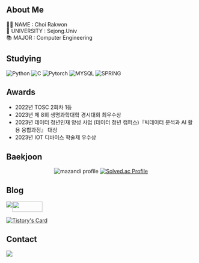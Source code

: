 ## About Me
👨‍🎓 NAME : Choi Rakwon <br>
🏫 UNIVERSITY : Sejong.Univ  
📚 MAJOR : Computer Engineering


## Studying
![Python](https://img.shields.io/badge/Python-3776AB?style=for-the-badge&logo=Python&logoColor=white)
![C](https://img.shields.io/badge/C-00599C?style=for-the-badge&logo=c&logoColor=white)
![Pytorch](https://img.shields.io/badge/PyTorch-EE4C2C?style=for-the-badge&logo=PyTorch&logoColor=white)
![MYSQL](https://img.shields.io/badge/MySQL-005C84?style=for-the-badge&logo=mysql&logoColor=white)
![SPRING](https://img.shields.io/badge/Spring-6DB33F?style=for-the-badge&logo=spring&logoColor=white)


## Awards
- 2022년 TOSC 2회차 1등
- 2023년 제 8회 생명과학대학 경시대회 최우수상
- 2023년 데이터 청년인재 양성 사업 (데이터 청년 캠퍼스)『빅데이터 분석과 AI 활용 융합과정』 대상
- 2023년 IOT 디바이스 학술제 우수상


## Baekjoon
<div align = 'center'>
  
  ![mazandi profile](http://mazandi.herokuapp.com/api?handle=rakwon1617&theme=warm)
  [![Solved.ac Profile](http://mazassumnida.wtf/api/v2/generate_badge?boj=rakwon1617)](https://solved.ac/rakwon1617/)

</div>


## Blog
<div style="display:flex; flex-direction:row;">
    <a href="https://paradise999.tistory.com/">
        <img src="https://img.shields.io/badge/Tistory-000000?style=for-the-badge&logo=Tistory"> 
    </a>
    <a href="https://blog.naver.com/rakwon1617">
      <img src="https://img.shields.io/badge/Blog-03C75A?style=flat-square&logo=Naver&logoColor=white" width = 80px height = 28px/>
    </a>

</div>

[![Tistory's Card](https://github-readme-tistory-card.vercel.app/api?name=paradise999&postId=31&theme=default)](https://paradise999.tistory.com)



## Contact
<div style="display:flex; flex-direction:row;">
    <a href="mailto:choirock6416@gmail.com">
        <img src="https://img.shields.io/badge/Gmail-EA4335?style=for-the-badge&logo=Gmail&logoColor=white"> 
    </a>
</div><br>





  <!--
[![Rakwon GitHub stats](https://github-readme-stats.vercel.app/api?username=fkrdnjs&theme=nord&hide_border=true&count_private=true)](https://github.com/fkrdnjs/github-readme-stats)

나중에 티스토리에 resnet 정리하고 그거 카드 만들기
https://github.com/alexandresanlim/Badges4-README.md-Profile/blob/master/README.md

  ![header](https://capsule-render.vercel.app/api?type=slice&color=auto&height=200&section=header&text=Paradise&desc=ChoiRakWon&fontSize=60&rotate=14&fontAlignY=25&fontAlign=75&descAlignY=43&descAlign=80&&animation=twinkling)
  
  <a href="https://hits.seeyoufarm.com"><img src="https://hits.seeyoufarm.com/api/count/incr/badge.svg?url=https%3A%2F%2Fgithub.com%2Ffkrdnjs&count_bg=%23883DC8&title_bg=%23555555&icon=&icon_color=%23E7E7E7&title=hits&edge_flat=false"/></a>

  
  ## 다뤄본 것들
  <img src="https://img.shields.io/badge/HTML-#FF9E0F?style=flat-square&logo=HTML5&logoColor=white"/></a>
  <img src="https://img.shields.io/badge/CSS-#1572B6?style=flat-square&logo=CSS3&logoColor=white"/></a>
  <img src="https://img.shields.io/badge/JavaScript-#F7DF1E?style=flat-square&logo=JavaScript&logoColor=white"/></a>
  <img src="https://img.shields.io/badge/Django-#092E20?style=flat-square&logo=Django&logoColor=white"/></a>

-->
